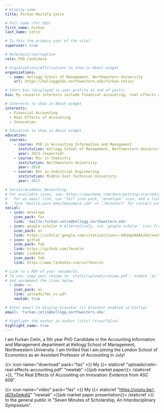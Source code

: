 ```yaml
---
# Display name
title: Furkan Mustafa Çetin

# Full name (for SEO)
first_name: Furkan
last_name: Cetin

# Is this the primary user of the site?
superuser: true

# Role/position/tagline
role: PhD Candidate

# Organizations/Affiliations to show in About widget
organizations:
  - name: Kellogg School of Management, Northwestern University
    url: https://kelloggphds.northwestern.edu/furkan-cetin/

# Short bio (displayed in user profile at end of posts)
bio: My research interests include financial accounting, real effects of accounting, innovation

# Interests to show in About widget
interests:
  - Financial Accounting
  - Real Effects of Accounting
  - Innovation

# Education to show in About widget
education:
  courses:
    - course: PhD in Accounting Information and Management
      institution: Kellogg School of Management, Northwestern University
      year: 2023 (expected)
    - course: MSc in Chemistry
      institution: Northwestern University
      year: 2018
    - course: BSc in Industrial Engineering
      institution: Middle East Technical University
      year: 2017

# Social/Academic Networking
# For available icons, see: https://wowchemy.com/docs/getting-started/page-builder/#icons
#   For an email link, use "fas" icon pack, "envelope" icon, and a link in the
#   form "mailto:your-email@example.com" or "/#contact" for contact widget.
social:
  - icon: envelope
    icon_pack: fas
    link: 'mailto:furkan.cetin@kellogg.northwestern.edu'
  - icon: google-scholar # Alternatively, use `google-scholar` icon from `ai` icon pack
    icon_pack: ai
    link: https://scholar.google.com/citations?user=-b0bUqUAAAAJ&hl=en&oi=ao
  - icon: github
    icon_pack: fab
    link: https://github.com/fmcetin
  - icon: linkedin
    icon_pack: fab
    link: https://www.linkedin.com/in/fmcetin

# Link to a PDF of your resume/CV.
# To use: copy your resume to `static/uploads/resume.pdf`, enable `ai` icons in `params.yaml`,
# and uncomment the lines below.
  - icon: cv
    icon_pack: ai
    link: uploads/fmc_cv.pdf
    newtab: true

# Enter email to display Gravatar (if Gravatar enabled in Config)
email: 'furkan.cetin@kellogg.northwestern.edu'

# Highlight the author in author lists? (true/false)
highlight_name: true
---
```


I am Furkan Cetin, a 5th year PhD Candidate in the Accounting Information and Management department at Kellogg School of Management, Northwestern University. I am thrilled that I am joining the London School of Economics as an Assistant Professor of Accounting in July! 

{{< icon name="download" pack="fas" >}} My {{< staticref "uploads/cetin-real-effects-accounting.pdf" "newtab" >}}job market paper{{< /staticref >}}, "The Real Effects of Accounting on Innovation: Evidence from ASC 606".

{{< icon name="video" pack="fas" >}} My {{< staticref "https://youtu.be/-dG5s0ejkdQ" "newtab" >}}job market paper presentation{{< /staticref >}} to the general public in "Seven Minutes of Scholarship, An Interdisciplinary Symposium".
